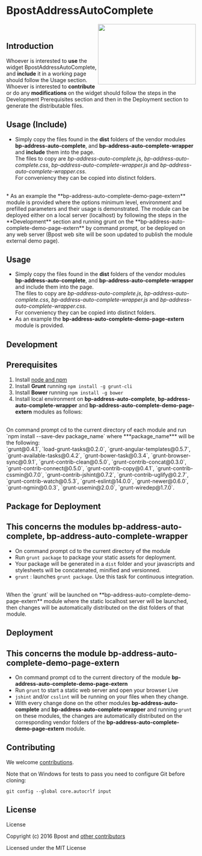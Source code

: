 BpostAddressAutoComplete
==================
<img align="right" height="160" width="260" src="https://github.com/bpost/AddressValidation-QuickAddressSearchBar/blob/master/bpAddressAutoComplete/asb.png">

 <br/>

## Introduction
Whoever is interested to **use** the widget BpostAddressAutoComplete, and **include** it in a working page should follow the Usage section. 
 <br/>
Whoever is interested to **contribute** or do any **modifications** on the widget should follow the steps in the Development Prerequisites section and then in the Deployment section to generate the distributable files. 


## Usage (Include)
* Simply copy the files found in the **dist** folders of the vendor modules
 **bp-address-auto-complete**, and **bp-address-auto-complete-wrapper**
 and **include** them into the page.
<br/> The files to copy are *bp-address-auto-complete.js*, *bp-address-auto-complete.css*, 
 *bp-address-auto-complete-wrapper.js* and *bp-address-auto-complete-wrapper.css*. 
<br/> For conveniency they can be copied into distinct folders. 
 <br/>
* As an example the **bp-address-auto-complete-demo-page-extern** module is provided where the options minimum level, environment and prefilled parameters and their usage is demonstrated. 
The module can be deployed either on a local server (localhost) by following the steps in the **Development** section and running grunt on the **bp-address-auto-complete-demo-page-extern**   by command prompt, or be deployed on any web server (Bpost web site will be soon updated to publish the module external demo page).


## Usage
* Simply copy the files found in the **dist** folders of the vendor modules
 **bp-address-auto-complete**, and **bp-address-auto-complete-wrapper**
 and include them into the page.
<br/> The files to copy are *bp-address-auto-complete.js*, *bp-address-auto-complete.css*, 
 *bp-address-auto-complete-wrapper.js* and *bp-address-auto-complete-wrapper.css*. 
<br/> For conveniency they can be copied into distinct folders. 
* As an example the **bp-address-auto-complete-demo-page-extern** module is provided.
 

## Development
## Prerequisites
1. Install [node and npm](http://www.nodejs.org)
2. Install **Grunt** running `npm install -g grunt-cli` 
3. Install **Bower** running `npm install -g bower` 
4. Install local environment on **bp-address-auto-complete**, **bp-address-auto-complete-wrapper**
   and **bp-address-auto-complete-demo-page-extern** modules as follows: 
<br/>
  On command prompt cd to the current directory of each module and run `npm install --save-dev package_name`
    where ***package_name*** will be the following:
   <br/> 
 `grunt@0.4.1`, `load-grunt-tasks@0.2.0`, `grunt-angular-templates@0.5.7`, `grunt-available-tasks@0.4.2`, `grunt-bower-task@0.3.4`, `grunt-browser-sync@0.9.1`, `grunt-contrib-clean@0.5.0`, `grunt-contrib-concat@0.3.0`, `grunt-contrib-connect@0.5.0`, `grunt-contrib-copy@0.4.1`, `grunt-contrib-cssmin@0.7.0`, `grunt-contrib-jshint@0.7.2`, `grunt-contrib-uglify@0.2.7`, `grunt-contrib-watch@0.5.3`, `grunt-eslint@14.0.0`, `grunt-newer@0.6.0`, `grunt-ngmin@0.0.3`, `grunt-usemin@2.0.0`, `grunt-wiredep@1.7.0`. 
  
## Package for Deployment
## This concerns the modules bp-address-auto-complete, bp-address-auto-complete-wrapper
* On command prompt cd to the current directory of the module 
* Run `grunt package` to package your static assets for deployment.
* Your package will be generated in a `dist` folder and your javascripts and stylesheets will be concatenated, minified and versionned.
* `grunt` : launches `grunt package`. Use this task for continuous integration. 
<br/>
  When the `grunt` will be launched on **bp-address-auto-complete-demo-page-extern** module 
  where the static localhost server will be launched,
  then changes will be automatically distributed on the dist folders of that module.
  
## Deployment 
## This concerns the module bp-address-auto-complete-demo-page-extern
* On command prompt cd to the current directory of the module **bp-address-auto-complete-demo-page-extern**
* Run `grunt` to start a static web server and open your browser Live
* `jshint` and/or `csslint` will be running on your files when they change.
* With every change done on the other modules **bp-address-auto-complete** and **bp-address-auto-complete-wrapper** and running `grunt` on these modules,
  the changes are automatically distributed on the corresponding vendor folders of the **bp-address-auto-complete-demo-page-extern** module.
  
## Contributing

We welcome [contributions](https://github.com/bpost/AddressValidation-QuickAddressSearchBar/graphs/contributors).

Note that on Windows for tests to pass you need to configure Git before cloning:

```
git config --global core.autocrlf input
```

## License

License

Copyright (c) 2016 Bpost and [other contributors](https://github.com/bpost/AddressValidation-QuickAddressSearchBar/graphs/contributors)

Licensed under the MIT License
